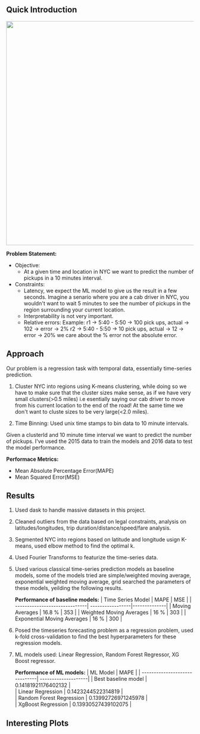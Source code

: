 ## Quick Introduction
 <p align="center"><img src = "images/taxi_demand_prediction.gif" width = 600>

**Problem Statement:**
- Objective:
    - At a given time and location in NYC we want to predict the number of pickups in a 10 minutes interval.
- Constraints:
    - Latency, we expect the ML model to give us the result in a few seconds. Imagine a senario where you are a cab driver in NYC, you wouldn't want to wait 5 minutes to see the number of pickups in the region surrounding your current location.
    - Interpretability is not very important.
    - Relative errors:
      Example: 
        r1 -> 5:40 - 5:50 -> 100 pick ups, actual -> 102 -> error -> 2%
        r2 -> 5:40 - 5:50 -> 10 pick ups, actual -> 12 -> error -> 20%
        we care about the % error not the absolute error.
 
## Approach
Our problem is a regression task with temporal data, essentially time-series prediction.

1. Cluster NYC into regions using K-means clustering, while doing so we have to make sure that the cluster sizes make sense, as if we have very small clusters(>0.5 miles) i.e esentially saying our cab driver to move from his current location to the end of the road! At the same time we don't want to cluste sizes to be very large(<2.0 miles).

2. Time Binning: Used unix time stamps to bin data to 10 minute intervals. 

Given a clusterId and 10 minute time interval we want to predict the number of pickups. I've used the 2015 data to train the models and 2016 data to test the model performance.


**Performace Metrics:**
  - Mean Absolute Percentage Error(MAPE)
  - Mean Squared Error(MSE)
  

## Results 
1. Used dask to handle massive datasets in this project.
2. Cleaned outliers from the data based on legal constraints, analysis on latitudes/longitudes, trip duration/distance/speed/fare analysis.
3. Segmented NYC into regions based on latitude and longitude usign K-means, used elbow method to find the optimal k.
4. Used Fourier Transforms to featurize the time-series data.
5. Used various classical time-series prediction models as baseline models, some of the models tried are simple/weighted moving average, exponential weighted moving average, grid searched the parameters of these models, yeilding the following results.

    **Performance of baseline models:**
    | Time Series Model             | MAPE             | MSE          |
    | ------------------------------| -----------------|--------------|
    | Moving Averages               | 16.8 %           | 353          |
    | Weighted Moving Averages      | 16 %             | 303          |
    | Exponential Moving Averages   | 16 %             | 300          |

6. Posed the timeseries forecasting problem as a regression problem, used k-fold cross-validation to find the best hyperparameters for these regression models.
7. ML models used: Linear Regression, Random Forest Regressor, XG Boost regressor. 

    **Performance of ML models:**
    | ML Model                      | MAPE                | 
    | ------------------------------| --------------------|
    | Best baseline model           | 0.14181921176402132 |  
    | Linear Regression             | 0.1423244522314819  |           
    | Random Forest Regression      | 0.13992726971245978 |           
    | XgBoost Regression            | 0.13930527439102075 |           

## Interesting Plots

